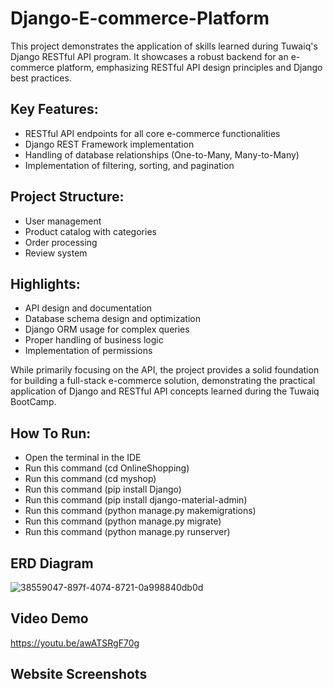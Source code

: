 # Django-E-commerce-Platform
This project demonstrates the application of skills learned during Tuwaiq's Django RESTful API program. It showcases a robust backend for an e-commerce platform, emphasizing RESTful API design principles and Django best practices.

## Key Features:
- RESTful API endpoints for all core e-commerce functionalities
- Django REST Framework implementation
- Handling of database relationships (One-to-Many, Many-to-Many)
- Implementation of filtering, sorting, and pagination

## Project Structure:
- User management
- Product catalog with categories
- Order processing
- Review system

## Highlights:
- API design and documentation
- Database schema design and optimization
- Django ORM usage for complex queries
- Proper handling of business logic 
- Implementation of permissions

While primarily focusing on the API, the project provides a solid foundation for building a full-stack e-commerce solution, demonstrating the practical application of Django and RESTful API concepts learned during the Tuwaiq BootCamp.

## How To Run:
- Open the terminal in the IDE
- Run this command (cd OnlineShopping)
- Run this command (cd myshop)
- Run this command (pip install Django)
- Run this command (pip install django-material-admin)
- Run this command (python manage.py makemigrations)
- Run this command (python manage.py migrate)
- Run this command (python manage.py runserver)

## ERD Diagram
![38559047-897f-4074-8721-0a998840db0d](https://github.com/user-attachments/assets/86f6cfd8-bae9-433a-a965-079626ec6ea5)

## Video Demo
https://youtu.be/awATSRgF70g

## Website Screenshots
